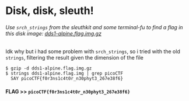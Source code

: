 # Disk, disk, sleuth!

###### Use `srch_strings` from the sleuthkit and some terminal-fu to find a flag in this disk image: [dds1-alpine.flag.img.gz](dds1-alpine.flag.img.gz)

Idk why but i had some problem with `srch_strings`, so i tried with the old `strings`, filtering the result given the dimension of the file

```console
$ gzip -d dds1-alpine.flag.img.gz
$ strings dds1-alpine.flag.img | grep picoCTF
  SAY picoCTF{f0r3ns1c4t0r_n30phyt3_267e38f6}
```

#### **FLAG >>** `picoCTF{f0r3ns1c4t0r_n30phyt3_267e38f6}`